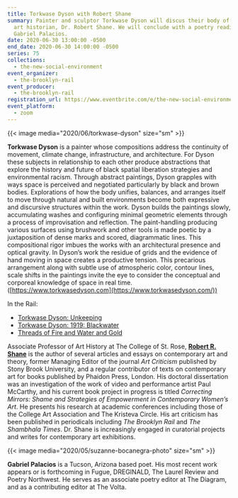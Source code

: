 ```yaml
---
title: Torkwase Dyson with Robert Shane
summary: Painter and sculptor Torkwase Dyson will discus their body of work with
  art historian, Dr. Robert Shane. We will conclude with a poetry reading from
  Gabriel Palacios.
date: 2020-06-30 13:00:00 -0500
end_date: 2020-06-30 14:00:00 -0500
series: 75
collections:
  - the-new-social-environment
event_organizer:
  - the-brooklyn-rail
event_producer:
  - the-brooklyn-rail
registration_url: https://www.eventbrite.com/e/the-new-social-environment-75-torkwase-dyson-tickets-110857202878
event_platform:
  - zoom
---
```

{{< image media="2020/06/torkwase-dyson" size="sm" >}}

**Torkwase Dyson** is a painter whose compositions address the continuity of movement, climate change, infrastructure, and architecture. For Dyson these subjects in relationship to each other produce abstractions that explore the history and future of black spatial liberation strategies and environmental racism. Through abstract paintings, Dyson grapples with ways space is perceived and negotiated particularly by black and brown bodies. Explorations of how the body unifies, balances, and arranges itself to move through natural and built environments become both expressive and discursive structures within the work. Dyson builds the paintings slowly, accumulating washes and configuring minimal geometric elements through a process of improvisation and reflection. The paint-handling producing various surfaces using brushwork and other tools is made poetic by a juxtaposition of dense marks and scored, diagrammatic lines. This compositional rigor imbues the works with an architectural presence and optical gravity. In Dyson’s work the residue of grids and the evidence of hand moving in space creates a productive tension. This precarious arrangement along with subtle use of atmospheric color, contour lines, scale shifts in the paintings invite the eye to consider the conceptual and corporeal knowledge of space in real time. ([https://www.torkwasedyson.com](https://www.torkwasedyson.com/))

In the Rail:

* [Torkwase Dyson: Unkeeping](https://brooklynrail.org/2016/04/artseen/torkwase-dyson-unkeeping)
* [Torkwase Dyson: 1919: Blackwater](https://brooklynrail.org/2019/11/artseen/Torkwase-Dyson-1919-Blackwater)
* [Threads of Fire and Water and Gold](https://brooklynrail.org/2017/05/artseen/Threads-of-Fire-and-Water-and-Gold)

Associate Professor of Art History at The College of St. Rose, **[Robert R. Shane](https://www.strose.edu/faculty-bio/robert-r-shane/)** is the author of several articles and essays on contemporary art and theory, former Managing Editor of the journal *Art Criticism* published by Stony Brook University, and a regular contributor of texts on contemporary art for books published by Phaidon Press, London. His doctoral dissertation was an investigation of the work of video and performance artist Paul McCarthy, and his current book project in progress is titled *Correcting Mirrors: Shame and Strategies of Empowerment in Contemporary Women’s Art*. He presents his research at academic conferences including those of the College Art Association and The Kristeva Circle. His art criticism has been published in periodicals including *The Brooklyn Rail* and *The Shambhala Times*. Dr. Shane is increasingly engaged in curatorial projects and writes for contemporary art exhibitions.

{{< image media="2020/05/suzanne-bocanegra-photo" size="sm" >}}

**Gabriel Palacios** is a Tucson, Arizona based poet. His most recent work appears or is forthcoming in Fugue, DREGINALD, The Laurel Review and Poetry Northwest. He serves as an associate poetry editor at The Diagram, and as a contributing editor at The Volta.